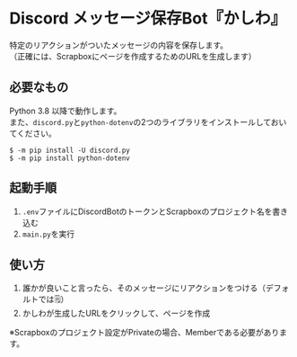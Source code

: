 # Discord メッセージ保存Bot『かしわ』

特定のリアクションがついたメッセージの内容を保存します。<br>
（正確には、Scrapboxにページを作成するためのURLを生成します）

## 必要なもの

Python 3.8 以降で動作します。<br>
また、`discord.py`と`python-dotenv`の2つのライブラリをインストールしておいてください。

    $ -m pip install -U discord.py
    $ -m pip install python-dotenv

## 起動手順

1. `.env`ファイルにDiscordBotのトークンとScrapboxのプロジェクト名を書き込む<br>
1. `main.py`を実行

## 使い方

1. 誰かが良いこと言ったら、そのメッセージにリアクションをつける（デフォルトでは🗒️）<br>
1. かしわが生成したURLをクリックして、ページを作成

※Scrapboxのプロジェクト設定がPrivateの場合、Memberである必要があります。